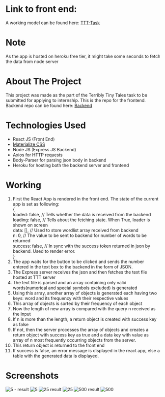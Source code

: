 # Link to front end:

A working model can be found here: <a href="https://tttfrontend.herokuapp.com/"> TTT-Task </a>

# Note

As the app is hosted on heroku free tier, it might take some seconds to fetch the data from node server

# About The Project

This project was made as the part of the Terribly Tiny Tales task to be submitted for applying to internship. This is the repo for the frontend. Backend repo can be found here: <a href="https://github.com/void-trinity/TTT-Backend">Backend</a>

# Technologies Used

<ul>
    <li> React JS (Front End)
    <li><a href="materializecss.com"> Materialize CSS </a>
    <li> Node JS (Express JS Backend)
    <li> Axios for HTTP requests
    <li> Body-Parser for parsing json body in backend
    <li> Heroku for hosting both the backend server and frontend
</ul>

# Working

<ol>
    <li> First the React App is rendered in the front end. The state of the current app is set as following:<br>
        {<br>
            loaded: false, // Tells whether the data is received from the backend<br>
            loading: false, // Tells about the fetching state. When True, loader is shown on screen<br>
            data: [], // Used to store wordlist array received from backend<br>
            n: 0, // The value to be sent to backend for number of words to be returned<br>
            success: false, // In sync with the success token returned in json by backend. Used to render error.<br>
        }
    <li> The app waits for the button to be clicked and sends the number entered in the text box to the backend in the form of JSON.
    <li> The Express server receives the json and then fetches the text file hosted at TTT server
    <li> The text file is parsed and an array containing only valid words(numerical and special symbols excluded) is generated
    <li> Using this array, another array of objects is generated each having two keys: word and its frequency with their respective values
    <li> This array of objects is sorted by their frequency of each object
    <li> Now the length of new array is compared with the query n received as the input
    <li> If n is more than the length, a return object is created with success key as false
    <li> If not, then the server processes the array of objects and creates a return object with success key as true and a data key with value as array of n most frequently occurring objects from the server.
    <li> This return object is returned to the front end
    <li> If success is false, an error message is displayed in the react app, else a table with the generated data is displayed.
</ol>

# Screenshots
![5 - result](https://user-images.githubusercontent.com/25216662/38771726-cf2de238-4045-11e8-90ce-f1d369b1098a.PNG)
![5](https://user-images.githubusercontent.com/25216662/38771727-cf75c47c-4045-11e8-9a5a-b2a5ad207df0.PNG)
![25 result](https://user-images.githubusercontent.com/25216662/38771728-cfd65a8a-4045-11e8-961b-c5604ae3173e.PNG)
![25](https://user-images.githubusercontent.com/25216662/38771729-d019c63a-4045-11e8-838a-095d2977e873.PNG)
![500 result](https://user-images.githubusercontent.com/25216662/38771730-d0698d82-4045-11e8-8942-206c9f67372e.PNG)
![500](https://user-images.githubusercontent.com/25216662/38771731-d0fc5b26-4045-11e8-8b85-7a11ab67a6ca.PNG)
